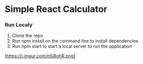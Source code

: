 # Simple React Calculator


### Run Localy

1) Clone the repo
2) Run npm install on the command line to install dependencies
3) Run npm start to start a local server to run the application

[https://i.imgur.com/n5i8ghR.png]
